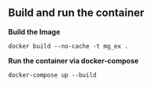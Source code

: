 ## Build and run the container

**Build the Image**

`docker build --no-cache -t mg_ex .`

**Run the container via docker-compose**

`docker-compose up --build`
